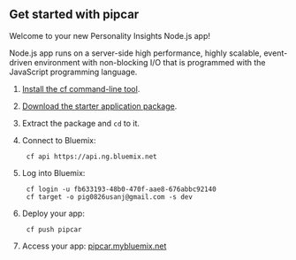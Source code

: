 Get started with pipcar
-----------------------------------
Welcome to your new Personality Insights Node.js app!

Node.js app runs on a server-side high performance, highly scalable, event-driven environment with non-blocking I/O that is programmed with the JavaScript programming language.

1. [Install the cf command-line tool](https://www.ng.bluemix.net/docs/#starters/BuildingWeb.html#install_cf).
2. [Download the starter application package](https://console-monolith-20151112-104749.ng.bluemix.net:443/rest/../rest/apps/925b2a03-af69-49b0-a520-8d3ab342cab4/starter-download).
3. Extract the package and `cd` to it.
4. Connect to Bluemix:

		cf api https://api.ng.bluemix.net

5. Log into Bluemix:

		cf login -u fb633193-48b0-470f-aae8-676abbc92140
		cf target -o pig0826usanj@gmail.com -s dev

6. Deploy your app:

		cf push pipcar

7. Access your app: [pipcar.mybluemix.net](//pipcar.mybluemix.net)

